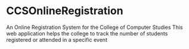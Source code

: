 # CCSOnlineRegistration
An Online Registration System for the College of Computer Studies
This web application helps the college to track the number of students registered or attended in a specific event
